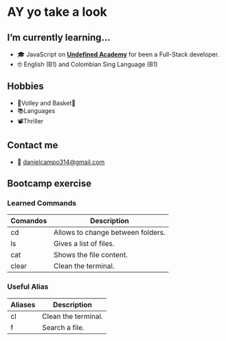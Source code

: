 # AY yo take a look
## I’m currently learning...
- 🎓 JavaScript on [**Undefined Academy**](https://undefined.academy/) for been a Full-Stack developer. 
- 🤓 English (B1) and Colombian Sing Language (B1)
## Hobbies
- 🏐Volley and Basket🏀
- 📚Languages
- 📽Thriller
## Contact me
- 📧 danielcampo314@gmail.com
## Bootcamp exercise
### Learned Commands
|Comandos|           Description           |
|--------|---------------------------------|
|cd      |Allows to change between folders.|
|ls      |Gives a list of files.           |
|cat     |Shows the file content.          |
|clear   |Clean the terminal.              |
### Useful Alias 
|Aliases|    Description    |
|-------|-------------------|
|cl     |Clean the terminal.|
|f      |Search a file.     |
